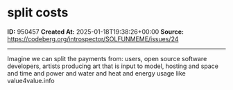 # split costs

**ID:** 950457
**Created At:** 2025-01-18T19:38:26+00:00
**Source:** https://codeberg.org/introspector/SOLFUNMEME/issues/24

---

Imagine we can split the payments from: 
users, open source software developers, artists producing art that is input to model, hosting and space and time and power and water and heat and energy usage
like value4value.info

